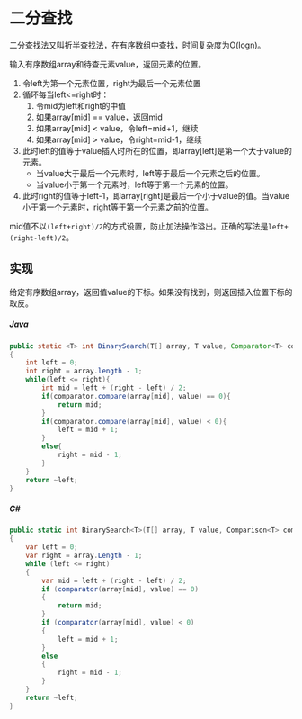 # 二分查找

二分查找法又叫折半查找法，在有序数组中查找，时间复杂度为O(logn)。

输入有序数组array和待查元素value，返回元素的位置。

1. 令left为第一个元素位置，right为最后一个元素位置
2. 循环每当left<=right时：
    1. 令mid为left和right的中值
    2. 如果array[mid] == value，返回mid
    3. 如果array[mid] < value，令left=mid+1，继续
    4. 如果array[mid] > value，令right=mid-1，继续
3. 此时left的值等于value插入时所在的位置，即array[left]是第一个大于value的元素。
    - 当value大于最后一个元素时，left等于最后一个元素之后的位置。
    - 当value小于第一个元素时，left等于第一个元素的位置。
4. 此时right的值等于left-1，即array[right]是最后一个小于value的值。当value小于第一个元素时，right等于第一个元素之前的位置。

mid值不以`(left+right)/2`的方式设置，防止加法操作溢出。正确的写法是`left+(right-left)/2`。

## 实现

给定有序数组array，返回值value的下标。如果没有找到，则返回插入位置下标的取反。

##### Java
``` Java
public static <T> int BinarySearch(T[] array, T value, Comparator<T> comparator)
{
    int left = 0; 
    int right = array.length - 1;
    while(left <= right){
        int mid = left + (right - left) / 2;
        if(comparator.compare(array[mid], value) == 0){
            return mid;
        }
        if(comparator.compare(array[mid], value) < 0){
            left = mid + 1;
        }
        else{
            right = mid - 1;
        }
    }
    return ~left;
}
```

##### C#
``` C#
public static int BinarySearch<T>(T[] array, T value, Comparison<T> comparator)
{
    var left = 0;
    var right = array.Length - 1;
    while (left <= right)
    {
        var mid = left + (right - left) / 2;
        if (comparator(array[mid], value) == 0)
        {
            return mid;
        }
        if (comparator(array[mid], value) < 0)
        {
            left = mid + 1;
        }
        else
        {
            right = mid - 1;
        }
    }
    return ~left;
}
```

